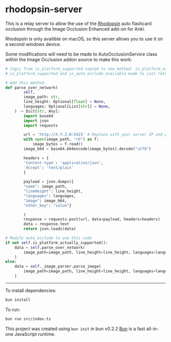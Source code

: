 # rhodopsin-server
This is a relay server to allow the use of the [Rhodopsin](https://rhodopsin.ai) auto flashcard occlusion through the Image Occlusion Enhanced add-on for Anki.

Rhodopsin is only availible on macOS, so this server allows you to use it on a second windows device.

Some modifications will need to be made to AutoOcclusionService class within the Image Occlusion addon source to make this work:
```python
# logic from is_platform_supported copied to new method: is_platform_actually_supported
# is_platform_supported and is_auto_occlude_available made to just return True

# Add this method
def parse_over_network(
        self,
        image_path: str,
        line_height: Optional[float] = None,
        languages: Optional[List[str]] = None,
    ) -> Dict[str, Any]:
        import base64
        import json
        import requests

        url = 'http://X.Y.Z.W:5423' # Replace with your server IP and port
        with open(image_path, "rb") as f:
            image_bytes = f.read()        
        image_b64 = base64.b64encode(image_bytes).decode("utf8")

        headers = {
        'Content-type': 'application/json', 
        'Accept': 'text/plain'
        }
        
        payload = json.dumps({
        "name": image_path,
        "lineHeight": line_height,
        "languages": languages,
        "image": image_b64, 
        "other_key": "value"}

        )
        response = requests.post(url, data=payload, headers=headers)
        data = response.text
        return json.loads(data)

# Modify auto_occlude to use this code
if not self.is_platform_actually_supported():
    data = self.parse_over_network(
        image_path=image_path, line_height=line_height, languages=languages
    )
else:
    data = self._image_parser.parse_image(
        image_path=image_path, line_height=line_height, languages=languages
    )
```

---

To install dependencies:

```bash
bun install
```

To run:

```bash
bun run src/index.ts
```

This project was created using `bun init` in bun v0.2.2 [Bun](https://bun.sh) is a fast all-in-one JavaScript runtime.
